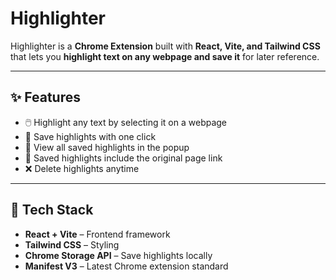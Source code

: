 
# Highlighter

 Highlighter is a **Chrome Extension** built with **React, Vite, and Tailwind CSS** that lets you **highlight text on any webpage and save it** for later reference.

---

## ✨ Features
- 🖱️ Highlight any text by selecting it on a webpage  
- 💾 Save highlights with one click  
- 📑 View all saved highlights in the popup  
- 🔗 Saved highlights include the original page link  
- ❌ Delete highlights anytime  

---

## 🚀 Tech Stack
- **React + Vite** – Frontend framework  
- **Tailwind CSS** – Styling  
- **Chrome Storage API** – Save highlights locally  
- **Manifest V3** – Latest Chrome extension standard  

